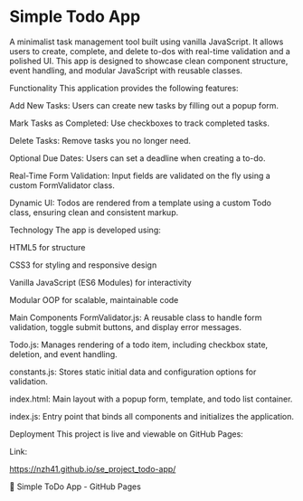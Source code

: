 # Simple Todo App

A minimalist task management tool built using vanilla JavaScript. It allows users to create, complete, and delete to-dos with real-time validation and a polished UI. This app is designed to showcase clean component structure, event handling, and modular JavaScript with reusable classes.

Functionality
This application provides the following features:

Add New Tasks: Users can create new tasks by filling out a popup form.

Mark Tasks as Completed: Use checkboxes to track completed tasks.

Delete Tasks: Remove tasks you no longer need.

Optional Due Dates: Users can set a deadline when creating a to-do.

Real-Time Form Validation: Input fields are validated on the fly using a custom FormValidator class.

Dynamic UI: Todos are rendered from a template using a custom Todo class, ensuring clean and consistent markup.

Technology
The app is developed using:

HTML5 for structure

CSS3 for styling and responsive design

Vanilla JavaScript (ES6 Modules) for interactivity

Modular OOP for scalable, maintainable code

Main Components
FormValidator.js: A reusable class to handle form validation, toggle submit buttons, and display error messages.

Todo.js: Manages rendering of a todo item, including checkbox state, deletion, and event handling.

constants.js: Stores static initial data and configuration options for validation.

index.html: Main layout with a popup form, template, and todo list container.

index.js: Entry point that binds all components and initializes the application.

Deployment
This project is live and viewable on GitHub Pages:

Link:

https://nzh41.github.io/se_project_todo-app/

🔗 Simple ToDo App - GitHub Pages

